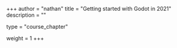 +++
author = "nathan"
title = "Getting started with Godot in 2021"
description = ""

type = "course_chapter"

weight = 1
+++

